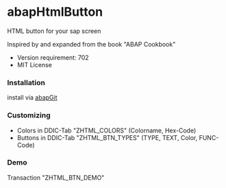 # abapHtmlButton
HTML button for your sap screen


Inspired by and expanded from the book "ABAP Cookbook" 

- Version requirement: 702
- MIT License 

### Installation
install via [abapGit](https://github.com/larshp/abapGit)

### Customizing
- Colors in DDIC-Tab "ZHTML_COLORS"  (Colorname, Hex-Code)
- Buttons in DDIC-Tab "ZHTML_BTN_TYPES" (TYPE, TEXT, Color, FUNC-Code)


### Demo
Transaction "ZHTML_BTN_DEMO"
